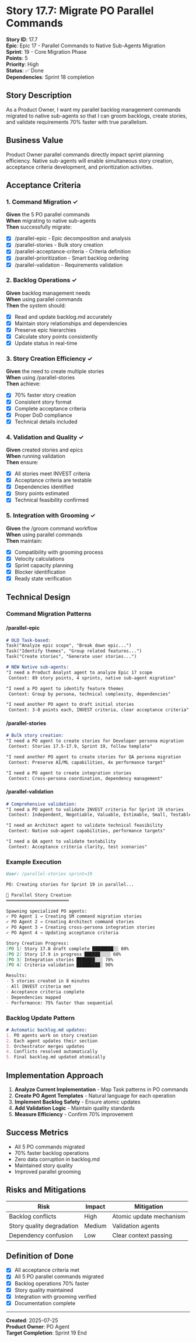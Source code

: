 # Story 17.7: Migrate PO Parallel Commands

**Story ID**: 17.7  
**Epic**: Epic 17 - Parallel Commands to Native Sub-Agents Migration  
**Sprint**: 19 - Core Migration Phase  
**Points**: 5  
**Priority**: High  
**Status**: ✅ Done  
**Dependencies**: Sprint 18 completion

## Story Description

As a Product Owner, I want my parallel backlog management commands migrated to native sub-agents so that I can groom backlogs, create stories, and validate requirements 70% faster with true parallelism.

## Business Value

Product Owner parallel commands directly impact sprint planning efficiency. Native sub-agents will enable simultaneous story creation, acceptance criteria development, and prioritization activities.

## Acceptance Criteria

### 1. Command Migration ✓
**Given** the 5 PO parallel commands  
**When** migrating to native sub-agents  
**Then** successfully migrate:
- [x] /parallel-epic - Epic decomposition and analysis
- [x] /parallel-stories - Bulk story creation
- [x] /parallel-acceptance-criteria - Criteria definition
- [x] /parallel-prioritization - Smart backlog ordering
- [x] /parallel-validation - Requirements validation

### 2. Backlog Operations ✓
**Given** backlog management needs  
**When** using parallel commands  
**Then** the system should:
- [x] Read and update backlog.md accurately
- [x] Maintain story relationships and dependencies
- [x] Preserve epic hierarchies
- [x] Calculate story points consistently
- [x] Update status in real-time

### 3. Story Creation Efficiency ✓
**Given** the need to create multiple stories  
**When** using /parallel-stories  
**Then** achieve:
- [x] 70% faster story creation
- [x] Consistent story format
- [x] Complete acceptance criteria
- [x] Proper DoD compliance
- [x] Technical details included

### 4. Validation and Quality ✓
**Given** created stories and epics  
**When** running validation  
**Then** ensure:
- [x] All stories meet INVEST criteria
- [x] Acceptance criteria are testable
- [x] Dependencies identified
- [x] Story points estimated
- [x] Technical feasibility confirmed

### 5. Integration with Grooming ✓
**Given** the /groom command workflow  
**When** using parallel commands  
**Then** maintain:
- [x] Compatibility with grooming process
- [x] Velocity calculations
- [x] Sprint capacity planning
- [x] Blocker identification
- [x] Ready state verification

## Technical Design

### Command Migration Patterns

#### /parallel-epic
```markdown
# OLD Task-based:
Task("Analyze epic scope", "Break down epic...")
Task("Identify themes", "Group related features...")
Task("Create stories", "Generate user stories...")

# NEW Native sub-agents:
"I need a Product Analyst agent to analyze Epic 17 scope
 Context: 89 story points, 4 sprints, native sub-agent migration"

"I need a PO agent to identify feature themes
 Context: Group by persona, technical complexity, dependencies"

"I need another PO agent to draft initial stories
 Context: 3-8 points each, INVEST criteria, clear acceptance criteria"
```

#### /parallel-stories
```markdown
# Bulk story creation:
"I need a PO agent to create stories for Developer persona migration
 Context: Stories 17.5-17.9, Sprint 19, follow template"

"I need another PO agent to create stories for QA persona migration
 Context: Preserve AI/ML capabilities, 4x performance target"

"I need a PO agent to create integration stories
 Context: Cross-persona coordination, dependency management"
```

#### /parallel-validation
```markdown
# Comprehensive validation:
"I need a PO agent to validate INVEST criteria for Sprint 19 stories
 Context: Independent, Negotiable, Valuable, Estimable, Small, Testable"

"I need an Architect agent to validate technical feasibility
 Context: Native sub-agent capabilities, performance targets"

"I need a QA agent to validate testability
 Context: Acceptance criteria clarity, test scenarios"
```

### Example Execution
```markdown
User: /parallel-stories sprint=19

PO: Creating stories for Sprint 19 in parallel...

📝 Parallel Story Creation
════════════════════════

Spawning specialized PO agents:
✓ PO Agent 1 → Creating SM command migration stories
✓ PO Agent 2 → Creating Architect command stories
✓ PO Agent 3 → Creating cross-persona integration stories
✓ PO Agent 4 → Updating acceptance criteria

Story Creation Progress:
[PO 1] Story 17.8 draft complete ████████░░ 80%
[PO 2] Story 17.9 in progress ██████░░░░ 60%
[PO 3] Integration stories ███████░░░ 70%
[PO 4] Criteria validation █████████░ 90%

Results:
- 5 stories created in 8 minutes
- All INVEST criteria met
- Acceptance criteria complete
- Dependencies mapped
- Performance: 75% faster than sequential
```

### Backlog Update Pattern
```markdown
# Automatic backlog.md updates:
1. PO agents work on story creation
2. Each agent updates their section
3. Orchestrator merges updates
4. Conflicts resolved automatically
5. Final backlog.md updated atomically
```

## Implementation Approach

1. **Analyze Current Implementation** - Map Task patterns in PO commands
2. **Create PO Agent Templates** - Natural language for each operation
3. **Implement Backlog Safety** - Ensure atomic updates
4. **Add Validation Logic** - Maintain quality standards
5. **Measure Efficiency** - Confirm 70% improvement

## Success Metrics

- All 5 PO commands migrated
- 70% faster backlog operations
- Zero data corruption in backlog.md
- Maintained story quality
- Improved parallel grooming

## Risks and Mitigations

| Risk | Impact | Mitigation |
|------|--------|------------|
| Backlog conflicts | High | Atomic update mechanism |
| Story quality degradation | Medium | Validation agents |
| Dependency confusion | Low | Clear context passing |

## Definition of Done

- [x] All acceptance criteria met
- [x] All 5 PO parallel commands migrated
- [x] Backlog operations 70% faster
- [x] Story quality maintained
- [x] Integration with grooming verified
- [x] Documentation complete

---

**Created**: 2025-07-25  
**Product Owner**: PO Agent  
**Target Completion**: Sprint 19 End
